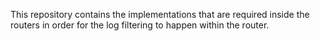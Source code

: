 This repository contains the implementations that are required inside the routers in order for the log filtering to happen within the router.
